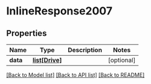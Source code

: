 # InlineResponse2007

## Properties
Name | Type | Description | Notes
------------ | ------------- | ------------- | -------------
**data** | [**list[Drive]**](Drive.md) |  | [optional] 

[[Back to Model list]](../README.md#documentation-for-models) [[Back to API list]](../README.md#documentation-for-api-endpoints) [[Back to README]](../README.md)

